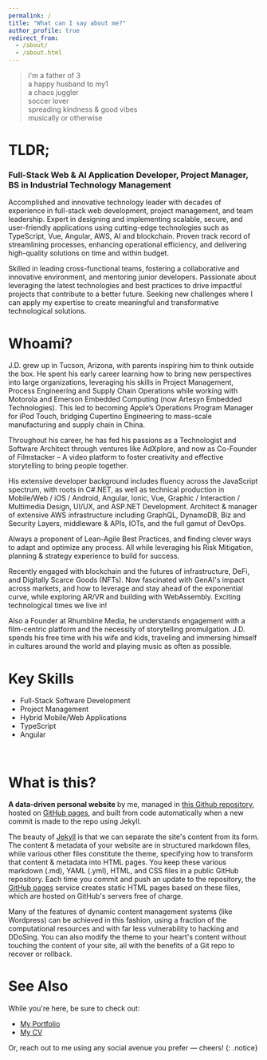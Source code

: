 ```yaml
---
permalink: /
title: "What can I say about me?"
author_profile: true
redirect_from: 
  - /about/
  - /about.html
---
```


> i'm a father of 3  
> a happy husband to my1   
> a chaos juggler  
> soccer lover  
> spreading kindness & good vibes  
> musically or otherwise  

<!-- **Watch out!** You can also add notices by appending `{: .notice}` to the line following paragraph.
{: .notice} -->

# TLDR;

### Full-Stack Web &amp; AI Application Developer, Project Manager, BS in Industrial Technology Management

Accomplished and innovative technology leader with decades of experience in full-stack web development, project management, and team leadership. Expert in designing and implementing scalable, secure, and user-friendly applications using cutting-edge technologies such as TypeScript, Vue, Angular, AWS, AI and blockchain. Proven track record of streamlining processes, enhancing operational efficiency, and delivering high-quality solutions on time and within budget. 

Skilled in leading cross-functional teams, fostering a collaborative and innovative environment, and mentoring junior developers. Passionate about leveraging the latest technologies and best practices to drive impactful projects that contribute to a better future. Seeking new challenges where I can apply my expertise to create meaningful and transformative technological solutions.

# Whoami?

J.D. grew up in Tucson, Arizona, with parents inspiring him to think outside the box. He spent his early career learning how to bring new perspectives into large organizations, leveraging his skills in Project Management, Process Engineering and Supply Chain Operations while working with Motorola and Emerson Embedded Computing (now Artesyn Embedded Technologies). This led to becoming Apple’s Operations Program Manager for iPod Touch, bridging Cupertino Engineering to mass-scale manufacturing and supply chain in China.

Throughout his career, he has fed his passions as a Technologist and Software Architect through ventures like AdXplore, and now as Co-Founder of Filmstacker – A video platform to foster creativity and effective storytelling to bring people together.

His extensive developer background includes fluency across the JavaScript spectrum, with roots in C#.NET, as well as technical production in Mobile/Web / iOS / Android, Angular, Ionic, Vue, Graphic / Interaction / Multimedia Design, UI/UX, and ASP.NET Development. Architect & manager of extensive AWS infrastructure including GraphQL, DynamoDB, Biz and Security Layers, middleware & APIs, IOTs, and the full gamut of DevOps. 

Always a proponent of Lean-Agile Best Practices, and finding clever ways to adapt and optimize any process. All while leveraging his Risk Mitigation, planning & strategy experience to build for success. 

Recently engaged with blockchain and the futures of infrastructure, DeFi, and Digitally Scarce Goods (NFTs). Now fascinated with GenAI's impact across markets, and how to leverage and stay ahead of the exponential curve, while exploring AR/VR and building with WebAssembly. Exciting technological times we live in!

Also a Founder at Rhumbline Media, he understands engagement with a film-centric platform and the necessity of storytelling promulgation. J.D. spends his free time with his wife and kids, traveling and immersing himself in cultures around the world and playing music as often as possible.

# Key Skills
- Full-Stack Software Development
- Project Management
- Hybrid Mobile/Web Applications
- TypeScript
- Angular

<!-- TODO: automate with categories + data.skills
{% include category-list.html label="" %} -->
<br>

# What is this?
**A data-driven personal website** by me, managed in [this Github repository](https://github.com/j2d2/j2d2.github.io), hosted on [GitHub pages](https://pages.github.com), and built from code automatically when a new commit is made to the repo using Jekyll. 

The beauty of [Jekyll](https://jekyllrb.com/) is that we can separate the site's content from its form. The content & metadata of your website are in structured markdown files, while various other files constitute the theme, specifying how to transform that content & metadata into HTML pages. You keep these various markdown (.md), YAML (.yml), HTML, and CSS files in a public GitHub repository. Each time you commit and push an update to the repository, the [GitHub pages](https://pages.github.com/) service creates static HTML pages based on these files, which are hosted on GitHub's servers free of charge.

Many of the features of dynamic content management systems (like Wordpress) can be achieved in this fashion, using a fraction of the computational resources and with far less vulnerability to hacking and DDoSing. You can also modify the theme to your heart's content without touching the content of your site, all with the benefits of a Git repo to recover or rollback.


# See Also

While you're here, be sure to check out:

* [My Portfolio](/portfolio)
* [My CV](/cv)

Or, reach out to me using any social avenue you prefer &mdash; cheers!
{: .notice}
